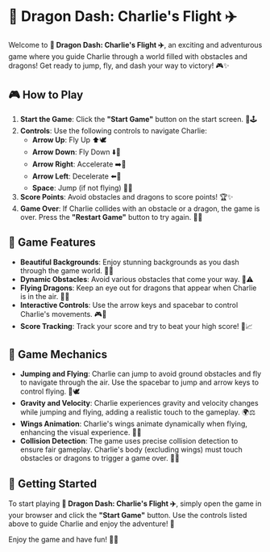 # 🐉 Dragon Dash: Charlie's Flight ✈️

Welcome to **🐉 Dragon Dash: Charlie's Flight ✈️**, an exciting and adventurous game where you guide Charlie through a world filled with obstacles and dragons! Get ready to jump, fly, and dash your way to victory! 🎮✨

## 🎮 How to Play

1. **Start the Game**: Click the **"Start Game"** button on the start screen. 🚀🕹️
2. **Controls**: Use the following controls to navigate Charlie:
   - **Arrow Up**: Fly Up ⬆️🕊️
   - **Arrow Down**: Fly Down ⬇️🦅
   - **Arrow Right**: Accelerate ➡️💨
   - **Arrow Left**: Decelerate ⬅️🐢
   - **Space**: Jump (if not flying) 🐰🌟
3. **Score Points**: Avoid obstacles and dragons to score points! 🏆✨
4. **Game Over**: If Charlie collides with an obstacle or a dragon, the game is over. Press the **"Restart Game"** button to try again. 🔄💪

## 📜 Game Features

- **Beautiful Backgrounds**: Enjoy stunning backgrounds as you dash through the game world. 🌌🎨
- **Dynamic Obstacles**: Avoid various obstacles that come your way. 🚧⚠️
- **Flying Dragons**: Keep an eye out for dragons that appear when Charlie is in the air. 🐉🔥
- **Interactive Controls**: Use the arrow keys and spacebar to control Charlie's movements. 🎮🔧
- **Score Tracking**: Track your score and try to beat your high score! 🥇📈

## 🌟 Game Mechanics

- **Jumping and Flying**: Charlie can jump to avoid ground obstacles and fly to navigate through the air. Use the spacebar to jump and arrow keys to control flying. 🐰🕊️
- **Gravity and Velocity**: Charlie experiences gravity and velocity changes while jumping and flying, adding a realistic touch to the gameplay. 🌍⚖️
- **Wings Animation**: Charlie's wings animate dynamically when flying, enhancing the visual experience. 🦋✨
- **Collision Detection**: The game uses precise collision detection to ensure fair gameplay. Charlie's body (excluding wings) must touch obstacles or dragons to trigger a game over. 🚨👾

## 🚀 Getting Started

To start playing **🐉 Dragon Dash: Charlie's Flight ✈️**, simply open the game in your browser and click the **"Start Game"** button. Use the controls listed above to guide Charlie and enjoy the adventure! 🎉

Enjoy the game and have fun! 🎉🎊